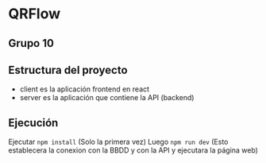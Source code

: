 # QRFlow 
## Grupo 10

## Estructura del proyecto
- client es la aplicación frontend en react
- server es la aplicación que contiene la API (backend)

## Ejecución
Ejecutar ``` npm install ``` (Solo la primera vez)
Luego ``` npm run dev ``` (Esto establecera la conexion con la BBDD y con la API y ejecutara la página web)
